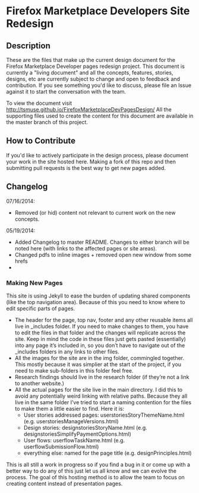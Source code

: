 # Firefox Marketplace Developers Site Redesign 

## Description
These are the files that make up the current design document for the Firefox Marketplace Developer pages redesign project. This document is currently a "living document" and all the concepts, features, stories, designs, etc are currently subject to change and open to feedback and contribution. If you see something you'd like to discuss, please file an Issue against it to start the conversation with the team.   

To view the document visit http://tsmuse.github.io/FirefoxMarketplaceDevPagesDesign/ All the supporting files used to create the content for this document are available in the master branch of this project. 

## How to Contribute
If you'd like to actively participate in the design process, please document your work in the site hosted here. Making a fork of this repo and then submitting pull requests is the best way to get new pages added. 

## Changelog
07/16/2014: 
* Removed (or hid) content not relevant to current work on the new concepts.

05/19/2014: 
* Added Changelog to master README. Changes to either branch will be noted here (with links to the affected pages or site areas).
* Changed pdfs to inline images + removed open new window from some hrefs
*

### Making New Pages
This site is using Jekyll to ease the burden of updating shared components (like the top navigation area). Because of this you need to know where to edit specific parts of pages. 
* The header for the page, top nav, footer and any other reusable items all live in _includes folder. If you need to make changes to them, you have to edit the files in that folder and the changes will replicate across the site. Keep in mind the code in these files just gets pasted (essentially) into any page it’s included in, so you don’t have to navigate out of the _includes folders in any links to other files.
* All the images for the site are in the img folder, commingled together. This mostly because it was simplier at the start of the project, if you need to make sub-folders in this folder feel free.
* Research findings should live in the research folder (if they’re not a link to another website.) 
* All the actual pages for the site live in the main directory. I did this to avoid any potentially weird linking with relative paths. Because they all live in the same folder I’ve tried to start a naming contention for the files to make them a little easier to find. Here it is:
  * User stories addressed pages: userstoriesStoryThemeName.html (e.g. userstoriesManageVersions.html)
  * Design stories: designstoriesStoryName.html (e.g. designstoriesSimplifyPaymentOptions.html)
  * User flows: userflowTaskName.html (e.g. userflowSubmissionFlow.html)
  * everything else: named for the page title (e.g. designPrinciples.html)

This is all still a work in progress so if you find a bug in it or come up with a better way to do any of this just let us all know and we can evolve the process. The goal of this hosting method is to allow the team to focus on creating content instead of presentation pages. 
